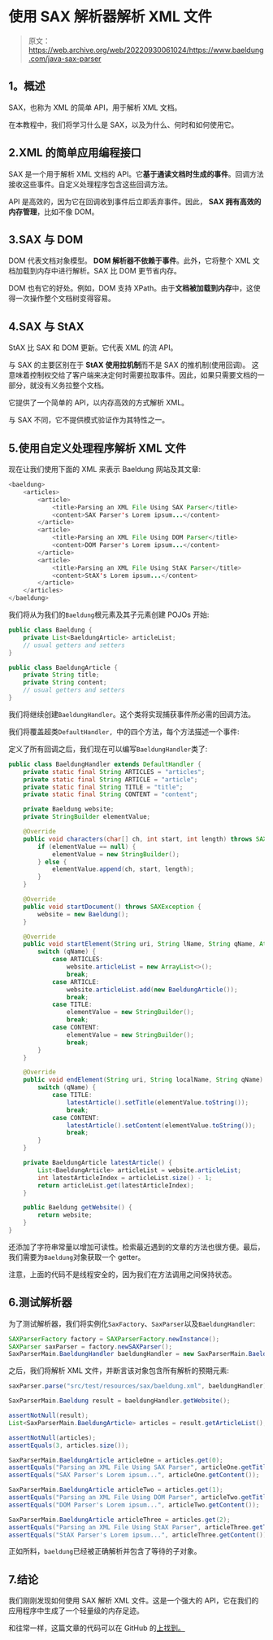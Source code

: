 # 使用 SAX 解析器解析 XML 文件

> 原文：<https://web.archive.org/web/20220930061024/https://www.baeldung.com/java-sax-parser>

## 1。概述

SAX，也称为 XML 的简单 API，用于解析 XML 文档。

在本教程中，我们将学习什么是 SAX，以及为什么、何时和如何使用它。

## 2.XML 的简单应用编程接口

SAX 是一个用于解析 XML 文档的 API。它**基于通读文档时生成的事件**。回调方法接收这些事件。自定义处理程序包含这些回调方法。

API 是高效的，因为它在回调收到事件后立即丢弃事件。因此， **SAX 拥有高效的内存管理**，比如不像 DOM。

## 3.SAX 与 DOM

DOM 代表文档对象模型。 **DOM 解析器不依赖于事件**。此外，它将整个 XML 文档加载到内存中进行解析。SAX 比 DOM 更节省内存。

DOM 也有它的好处。例如，DOM 支持 XPath。由于**文档被加载到内存**中，这使得一次操作整个文档树变得容易。

## 4.SAX 与 StAX

StAX 比 SAX 和 DOM 更新。它代表 XML 的流 API。

与 SAX 的主要区别在于 **StAX 使用拉机制**而不是 SAX 的推机制(使用回调)。
这意味着控制权交给了客户端来决定何时需要拉取事件。因此，如果只需要文档的一部分，就没有义务拉整个文档。

它提供了一个简单的 API，以内存高效的方式解析 XML。

与 SAX 不同，它不提供模式验证作为其特性之一。

## 5.使用自定义处理程序解析 XML 文件

现在让我们使用下面的 XML 来表示 Baeldung 网站及其文章:

```java
<baeldung>
    <articles>
        <article>
            <title>Parsing an XML File Using SAX Parser</title>
            <content>SAX Parser's Lorem ipsum...</content>
        </article>
        <article>
            <title>Parsing an XML File Using DOM Parser</title>
            <content>DOM Parser's Lorem ipsum...</content>
        </article>
        <article>
            <title>Parsing an XML File Using StAX Parser</title>
            <content>StAX's Lorem ipsum...</content>
        </article>
    </articles>
</baeldung>
```

我们将从为我们的`Baeldung`根元素及其子元素创建 POJOs 开始:

```java
public class Baeldung {
    private List<BaeldungArticle> articleList;
    // usual getters and setters
} 
```

```java
public class BaeldungArticle {
    private String title;
    private String content;
    // usual getters and setters
} 
```

我们将继续创建`BaeldungHandler`。这个类将实现捕获事件所必需的回调方法。

我们将覆盖超类`DefaultHandler, `中的四个方法，每个方法描述一个事件:

定义了所有回调之后，我们现在可以编写`BaeldungHandler`类了:

```java
public class BaeldungHandler extends DefaultHandler {
    private static final String ARTICLES = "articles";
    private static final String ARTICLE = "article";
    private static final String TITLE = "title";
    private static final String CONTENT = "content";

    private Baeldung website;
    private StringBuilder elementValue;

    @Override
    public void characters(char[] ch, int start, int length) throws SAXException {
        if (elementValue == null) {
            elementValue = new StringBuilder();
        } else {
            elementValue.append(ch, start, length);
        }
    }

    @Override
    public void startDocument() throws SAXException {
        website = new Baeldung();
    }

    @Override
    public void startElement(String uri, String lName, String qName, Attributes attr) throws SAXException {
        switch (qName) {
            case ARTICLES:
                website.articleList = new ArrayList<>();
                break;
            case ARTICLE:
                website.articleList.add(new BaeldungArticle());
                break;
            case TITLE:
                elementValue = new StringBuilder();
                break;
            case CONTENT:
                elementValue = new StringBuilder();
                break;
        }
    }

    @Override
    public void endElement(String uri, String localName, String qName) throws SAXException {
        switch (qName) {
            case TITLE:
                latestArticle().setTitle(elementValue.toString());
                break;
            case CONTENT:
                latestArticle().setContent(elementValue.toString());
                break;
        }
    }

    private BaeldungArticle latestArticle() {
        List<BaeldungArticle> articleList = website.articleList;
        int latestArticleIndex = articleList.size() - 1;
        return articleList.get(latestArticleIndex);
    }

    public Baeldung getWebsite() {
        return website;
    }
} 
```

还添加了字符串常量以增加可读性。检索最近遇到的文章的方法也很方便。最后，我们需要为`Baeldung`对象获取一个 getter。

注意，上面的代码不是线程安全的，因为我们在方法调用之间保持状态。

## 6.测试解析器

为了测试解析器，我们将实例化`SaxFactory`、`SaxParser`以及`BaeldungHandler`:

```java
SAXParserFactory factory = SAXParserFactory.newInstance();
SAXParser saxParser = factory.newSAXParser();
SaxParserMain.BaeldungHandler baeldungHandler = new SaxParserMain.BaeldungHandler(); 
```

之后，我们将解析 XML 文件，并断言该对象包含所有解析的预期元素:

```java
saxParser.parse("src/test/resources/sax/baeldung.xml", baeldungHandler);

SaxParserMain.Baeldung result = baeldungHandler.getWebsite();

assertNotNull(result);
List<SaxParserMain.BaeldungArticle> articles = result.getArticleList();

assertNotNull(articles);
assertEquals(3, articles.size());

SaxParserMain.BaeldungArticle articleOne = articles.get(0);
assertEquals("Parsing an XML File Using SAX Parser", articleOne.getTitle());
assertEquals("SAX Parser's Lorem ipsum...", articleOne.getContent());

SaxParserMain.BaeldungArticle articleTwo = articles.get(1);
assertEquals("Parsing an XML File Using DOM Parser", articleTwo.getTitle());
assertEquals("DOM Parser's Lorem ipsum...", articleTwo.getContent());

SaxParserMain.BaeldungArticle articleThree = articles.get(2);
assertEquals("Parsing an XML File Using StAX Parser", articleThree.getTitle());
assertEquals("StAX Parser's Lorem ipsum...", articleThree.getContent()); 
```

正如所料，`baeldung`已经被正确解析并包含了等待的子对象。

## 7.结论

我们刚刚发现如何使用 SAX 解析 XML 文件。这是一个强大的 API，它在我们的应用程序中生成了一个轻量级的内存足迹。

和往常一样，这篇文章的代码可以在 GitHub 的[上找到。](https://web.archive.org/web/20220626200405/https://github.com/eugenp/tutorials/tree/master/xml)